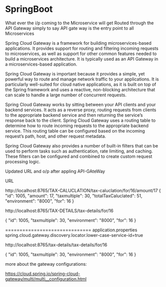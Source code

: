 # SpringBoot

What ever the i/p coming to the Microservice will get Routed through the API Gateway
simply to say API gate way is the entry point to all Microservices

Spring Cloud Gateway is a framework for building microservices-based applications. It provides support for routing and filtering incoming requests to microservices, as well as support for other common features needed to build a microservices architecture. It is typically used as an API Gateway in a microservices-based application.

Spring Cloud Gateway is important because it provides a simple, yet powerful way to route and manage network traffic to your applications. It is particularly well-suited for cloud native applications, as it is built on top of the Spring framework and uses a reactive, non-blocking architecture that can scale to handle a large number of concurrent requests.

Spring Cloud Gateway works by sitting between your API clients and your backend services. It acts as a reverse proxy, routing requests from clients to the appropriate backend service and then returning the service’s response back to the client. Spring Cloud Gateway uses a routing table to determine how to route incoming requests to the appropriate backend service. This routing table can be configured based on the incoming request’s path, host, and other request metadata.

Spring Cloud Gateway also provides a number of built-in filters that can be used to perform tasks such as authentication, rate limiting, and caching. These filters can be configured and combined to create custom request processing logic.

Updated URL and o/p after appling API-GAteWay

URL

http://localhost:8765/TAX-CALUCLATION/tax-caluclation/for/16/amount/17
{
"id": 1005,
"amount": 17,
"taxmultiple": 30,
"totalTaxCaluclated": 51,
"environment": "8000",
"for": 16
}

http://localhost:8765/TAX-DETAILS/tax-details/for/16

{
"id": 1005,
"taxmultiple": 30,
"environment": "8000",
"for": 16
}

==============================
application.properties
spring.cloud.gateway.discovery.locator.lower-case-service-id=true

http://localhost:8765/tax-details/tax-details/for/16

{
"id": 1005,
"taxmultiple": 30,
"environment": "8000",
"for": 16
}

more about the gateway configurations:

https://cloud.spring.io/spring-cloud-gateway/multi/multi__configuration.html
